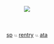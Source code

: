 
<p align="center"><img src="https://komarev.com/ghpvc/?username=Ihabia&label=　　　　૮˶•ﻌ•˶ა　　　　&color=9dafaf&style=flat"/>



  　<p align="center"> [sp](https://ivantiIl.straw.page/) 𓏭 [rentry](https://rentry.co/yourivan) 𓏭 [ata](https://paratise.atabook.org/)
